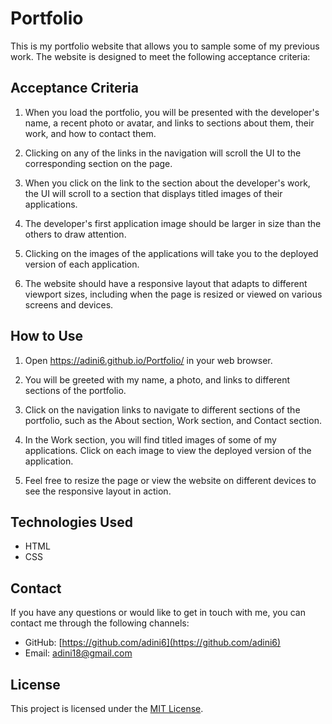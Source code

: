 # Portfolio

This is my portfolio website that allows you to sample some of my previous work. The website is designed to meet the following acceptance criteria:

## Acceptance Criteria

1. When you load the portfolio, you will be presented with the developer's name, a recent photo or avatar, and links to sections about them, their work, and how to contact them.

2. Clicking on any of the links in the navigation will scroll the UI to the corresponding section on the page.

3. When you click on the link to the section about the developer's work, the UI will scroll to a section that displays titled images of their applications.

4. The developer's first application image should be larger in size than the others to draw attention.

5. Clicking on the images of the applications will take you to the deployed version of each application.

6. The website should have a responsive layout that adapts to different viewport sizes, including when the page is resized or viewed on various screens and devices.

## How to Use

1. Open https://adini6.github.io/Portfolio/ in your web browser. 

2. You will be greeted with my name, a photo, and links to different sections of the portfolio.

3. Click on the navigation links to navigate to different sections of the portfolio, such as the About section, Work section, and Contact section.

4. In the Work section, you will find titled images of some of my applications. Click on each image to view the deployed version of the application.

5. Feel free to resize the page or view the website on different devices to see the responsive layout in action.

## Technologies Used

- HTML
- CSS


## Contact

If you have any questions or would like to get in touch with me, you can contact me through the following channels:

- GitHub: [https://github.com/adini6](https://github.com/adini6)
- Email: adini18@gmail.com

## License

This project is licensed under the [MIT License](LICENSE).